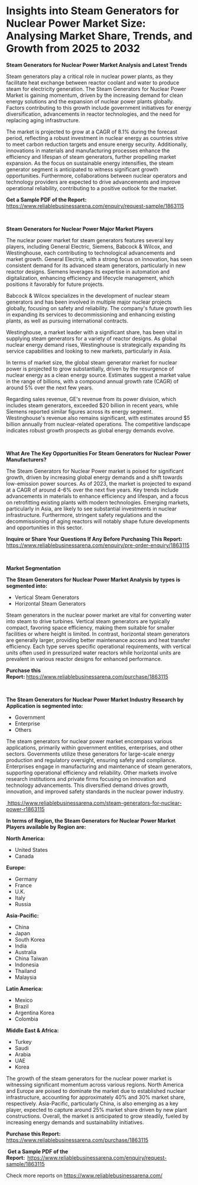 <p><h1>Insights into Steam Generators for Nuclear Power Market Size: Analysing Market Share, Trends, and Growth from 2025 to 2032</h1></p><p><strong>Steam Generators for Nuclear Power Market Analysis and Latest Trends</strong></p>
<p><p>Steam generators play a critical role in nuclear power plants, as they facilitate heat exchange between reactor coolant and water to produce steam for electricity generation. The Steam Generators for Nuclear Power Market is gaining momentum, driven by the increasing demand for clean energy solutions and the expansion of nuclear power plants globally. Factors contributing to this growth include government initiatives for energy diversification, advancements in reactor technologies, and the need for replacing aging infrastructure. </p><p>The market is projected to grow at a CAGR of 8.1% during the forecast period, reflecting a robust investment in nuclear energy as countries strive to meet carbon reduction targets and ensure energy security. Additionally, innovations in materials and manufacturing processes enhance the efficiency and lifespan of steam generators, further propelling market expansion. As the focus on sustainable energy intensifies, the steam generator segment is anticipated to witness significant growth opportunities. Furthermore, collaborations between nuclear operators and technology providers are expected to drive advancements and improve operational reliability, contributing to a positive outlook for the market.</p></p>
<p><strong>Get a Sample PDF of the Report:&nbsp;</strong> <a href="https://www.reliablebusinessarena.com/enquiry/request-sample/1863115?utm_campaign=2754&utm_medium=2&utm_source=Github&utm_content=ia&utm_term=28022025&utm_id=steam-generators-for-nuclear-power">https://www.reliablebusinessarena.com/enquiry/request-sample/1863115</a></p>
<p>&nbsp;</p>
<p><strong>Steam Generators for Nuclear Power Major Market Players</strong></p>
<p><p>The nuclear power market for steam generators features several key players, including General Electric, Siemens, Babcock & Wilcox, and Westinghouse, each contributing to technological advancements and market growth. General Electric, with a strong focus on innovation, has seen consistent demand for its advanced steam generators, particularly in new reactor designs. Siemens leverages its expertise in automation and digitalization, enhancing efficiency and lifecycle management, which positions it favorably for future projects.</p><p>Babcock & Wilcox specializes in the development of nuclear steam generators and has been involved in multiple major nuclear projects globally, focusing on safety and reliability. The company's future growth lies in expanding its services to decommissioning and enhancing existing plants, as well as pursuing international contracts.</p><p>Westinghouse, a market leader with a significant share, has been vital in supplying steam generators for a variety of reactor designs. As global nuclear energy demand rises, Westinghouse is strategically expanding its service capabilities and looking to new markets, particularly in Asia.</p><p>In terms of market size, the global steam generator market for nuclear power is projected to grow substantially, driven by the resurgence of nuclear energy as a clean energy source. Estimates suggest a market value in the range of billions, with a compound annual growth rate (CAGR) of around 5% over the next few years.</p><p>Regarding sales revenue, GE's revenue from its power division, which includes steam generators, exceeded $20 billion in recent years, while Siemens reported similar figures across its energy segment. Westinghouse's revenue also remains significant, with estimates around $5 billion annually from nuclear-related operations. The competitive landscape indicates robust growth prospects as global energy demands evolve.</p></p>
<p>&nbsp;</p>
<p><strong>What Are The Key Opportunities For Steam Generators for Nuclear Power Manufacturers?</strong></p>
<p><p>The Steam Generators for Nuclear Power market is poised for significant growth, driven by increasing global energy demands and a shift towards low-emission power sources. As of 2023, the market is projected to expand at a CAGR of around 4-6% over the next five years. Key trends include advancements in materials to enhance efficiency and lifespan, and a focus on retrofitting existing plants with modern technologies. Emerging markets, particularly in Asia, are likely to see substantial investments in nuclear infrastructure. Furthermore, stringent safety regulations and the decommissioning of aging reactors will notably shape future developments and opportunities in this sector.</p></p>
<p><strong>Inquire or Share Your Questions If Any Before Purchasing This Report:</strong> <a href="https://www.reliablebusinessarena.com/enquiry/pre-order-enquiry/1863115?utm_campaign=2754&utm_medium=2&utm_source=Github&utm_content=ia&utm_term=28022025&utm_id=steam-generators-for-nuclear-power">https://www.reliablebusinessarena.com/enquiry/pre-order-enquiry/1863115</a></p>
<p>&nbsp;</p>
<p><strong>Market Segmentation</strong></p>
<p><strong>The Steam Generators for Nuclear Power Market Analysis by types is segmented into:</strong></p>
<p><ul><li>Vertical Steam Generators</li><li>Horizontal Steam Generators</li></ul></p>
<p><p>Steam generators in the nuclear power market are vital for converting water into steam to drive turbines. Vertical steam generators are typically compact, favoring space efficiency, making them suitable for smaller facilities or where height is limited. In contrast, horizontal steam generators are generally larger, providing better maintenance access and heat transfer efficiency. Each type serves specific operational requirements, with vertical units often used in pressurized water reactors while horizontal units are prevalent in various reactor designs for enhanced performance.</p></p>
<p><strong>Purchase this Report:&nbsp;</strong><a href="https://www.reliablebusinessarena.com/purchase/1863115?utm_campaign=2754&utm_medium=2&utm_source=Github&utm_content=ia&utm_term=28022025&utm_id=steam-generators-for-nuclear-power">https://www.reliablebusinessarena.com/purchase/1863115</a></p>
<p>&nbsp;</p>
<p><strong>The Steam Generators for Nuclear Power Market Industry Research by Application is segmented into:</strong></p>
<p><ul><li>Government</li><li>Enterprise</li><li>Others</li></ul></p>
<p><p>The steam generators for nuclear power market encompass various applications, primarily within government entities, enterprises, and other sectors. Governments utilize these generators for large-scale energy production and regulatory oversight, ensuring safety and compliance. Enterprises engage in manufacturing and maintenance of steam generators, supporting operational efficiency and reliability. Other markets involve research institutions and private firms focusing on innovation and technology advancements. This diversified demand drives growth, innovation, and improved safety standards in the nuclear power industry.</p></p>
<p><a href="https://www.reliablebusinessarena.com/steam-generators-for-nuclear-power-r1863115?utm_campaign=2754&utm_medium=2&utm_source=Github&utm_content=ia&utm_term=28022025&utm_id=steam-generators-for-nuclear-power">&nbsp;https://www.reliablebusinessarena.com/steam-generators-for-nuclear-power-r1863115</a></p>
<p><strong>In terms of Region, the Steam Generators for Nuclear Power Market Players available by Region are:</strong></p>
<p>
    <p> <strong> North America: </strong>
        <ul>
            <li>United States</li>
            <li>Canada</li>
        </ul>
        </p> 
    <p> <strong> Europe: </strong>
        <ul>
            <li>Germany</li>
            <li>France</li>
            <li>U.K.</li>
            <li>Italy</li>
            <li>Russia</li>
        </ul>
        </p> 
    <p> <strong> Asia-Pacific: </strong>
        <ul>
            <li>China</li>
            <li>Japan</li>
            <li>South Korea</li>
            <li>India</li>
            <li>Australia</li>
            <li>China Taiwan</li>
            <li>Indonesia</li>
            <li>Thailand</li>
            <li>Malaysia</li>
        </ul>
        </p> 
    <p> <strong> Latin America: </strong>
        <ul>
            <li>Mexico</li>
            <li>Brazil</li>
            <li>Argentina Korea</li>
            <li>Colombia</li>
        </ul>
        </p> 
    <p> <strong> Middle East & Africa: </strong>
        <ul>
            <li>Turkey</li>
            <li>Saudi</li>
            <li>Arabia</li>
            <li>UAE</li>
            <li>Korea</li>
        </ul>
    </p>
    </p>
<p><p>The growth of the steam generators for the nuclear power market is witnessing significant momentum across various regions. North America and Europe are poised to dominate the market due to established nuclear infrastructure, accounting for approximately 40% and 30% market share, respectively. Asia-Pacific, particularly China, is also emerging as a key player, expected to capture around 25% market share driven by new plant constructions. Overall, the market is anticipated to grow steadily, fueled by increasing energy demands and sustainability initiatives.</p></p>
<p><strong>Purchase this Report: </strong><a href="https://www.reliablebusinessarena.com/purchase/1863115?utm_campaign=2754&utm_medium=2&utm_source=Github&utm_content=ia&utm_term=28022025&utm_id=steam-generators-for-nuclear-power">https://www.reliablebusinessarena.com/purchase/1863115</a></p>
<p>&nbsp;<strong>Get a Sample PDF of the Report:&nbsp;&nbsp;</strong><a href="https://www.reliablebusinessarena.com/enquiry/request-sample/1863115?utm_campaign=2754&utm_medium=2&utm_source=Github&utm_content=ia&utm_term=28022025&utm_id=steam-generators-for-nuclear-power">https://www.reliablebusinessarena.com/enquiry/request-sample/1863115</a></p>
<p><strong></strong></p>
<p>Check more reports on <a href="https://www.reliablebusinessarena.com/?utm_campaign=2754&utm_medium=2&utm_source=Github&utm_content=ia&utm_term=28022025&utm_id=steam-generators-for-nuclear-power">https://www.reliablebusinessarena.com/</a></p>